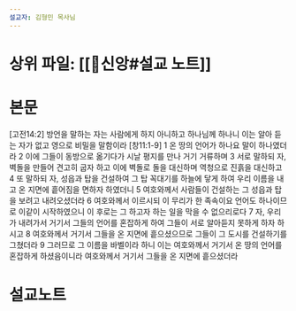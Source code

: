 ```yaml
---
설교자: 김형민 목사님
---
```

# 상위 파일: [[🧭신앙#설교 노트]]

# 본문
[고전14:2] 방언을 말하는 자는 사람에게 하지 아니하고 하나님께 하나니 이는 알아 듣는 자가 없고 영으로 비밀을 말함이라
[창11:1-9]
1 온 땅의 언어가 하나요 말이 하나였더라
2 이에 그들이 동방으로 옮기다가 시날 평지를 만나 거기 거류하며
3 서로 말하되 자, 벽돌을 만들어 견고히 굽자 하고 이에 벽돌로 돌을 대신하며 역청으로 진흙을 대신하고
4 또 말하되 자, 성읍과 탑을 건설하여 그 탑 꼭대기를 하늘에 닿게 하여 우리 이름을 내고 온 지면에 흩어짐을 면하자 하였더니
5 여호와께서 사람들이 건설하는 그 성읍과 탑을 보려고 내려오셨더라
6 여호와께서 이르시되 이 무리가 한 족속이요 언어도 하나이므로 이같이 시작하였으니 이 후로는 그 하고자 하는 일을 막을 수 없으리로다
7 자, 우리가 내려가서 거기서 그들의 언어를 혼잡하게 하여 그들이 서로 알아듣지 못하게 하자 하시고
8 여호와께서 거기서 그들을 온 지면에 흩으셨으므로 그들이 그 도시를 건설하기를 그쳤더라
9 그러므로 그 이름을 바벨이라 하니 이는 여호와께서 거기서 온 땅의 언어를 혼잡하게 하셨음이니라 여호와께서 거기서 그들을 온 지면에 흩으셨더라

# 설교노트

